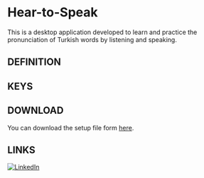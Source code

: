 # Hear-to-Speak
This is a desktop application developed to learn and practice the pronunciation of Turkish words by listening and speaking.

## DEFINITION

## KEYS 

## DOWNLOAD 

You can download the setup file form [here](https://drive.google.com/drive/folders/1KXulqEoTlYojuCza5GMs-CJN-Wq0Eqd8?usp=sharing).

## LINKS
[![LinkedIn](https://icons.iconarchive.com/icons/limav/flat-gradient-social/48/Linkedin-icon.png)](https://www.linkedin.com/in/mustafa8demir/) 



